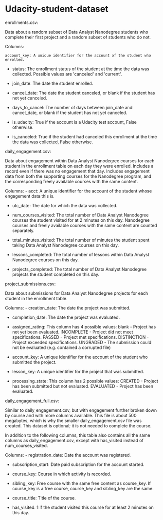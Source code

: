 # Udacity-student-dataset


enrollments.csv:

Data about a random subset of Data Analyst Nanodegree students who complete their first project and a random subset of students who do not.

Columns:

    account_key: A unique identifier for the account of the student who enrolled.

- status:         The enrollment status of the student at the time the data
                  was collected. Possible values are 'canceled' and
                  'current'.

- join_date:      The date the student enrolled.

- cancel_date:    The date the student canceled, or blank if the student has
                  not yet canceled.

- days_to_cancel: The number of days between join_date and cancel_date, or
                  blank if the student has not yet canceled.

- is_udacity:     True if the account is a Udacity test account, False
                  otherwise.

- is_canceled:    True if the student had canceled this enrollment at the
                  time the data was collected, False otherwise.

daily_engagement.csv:

Data about engagement within Data Analyst Nanodegree courses for each student in the enrollment table on each day they were enrolled. Includes a record even if there was no engagement that day. Includes engagement data from both the supporting courses for the Nanodegree program, and the corresponding freely available courses with the same content.

Columns: - acct: A unique identifier for the account of the student whose engagement data this is.

- utc_date:              The date for which the data was collected.

- num_courses_visited:   The total number of Data Analyst Nanodegree courses
                         the student visited for at 2 minutes on this day.
                         Nanodegree courses and freely available courses
                         with the same content are counted separately.

- total_minutes_visited: The total number of minutes the student spent
                         taking Data Analyst Nanodegree courses on this day.

- lessons_completed:     The total number of lessons within Data Analyst
                         Nanodegree courses on this day.

- projects_completed:    The total number of Data Analyst Nanodegree
                         projects the student completed on this day.

project_submissions.csv:

Data about submissions for Data Analyst Nanodegree projects for each student in the enrollment table.

Columns: - creation_date: The date the project was submitted.

- completion_date:  The date the project was evaluated.

- assigned_rating:  This column has 4 possible values:
                    blank - Project has not yet been evaluated.
                    INCOMPLETE - Project did not meet specifications.
                    PASSED - Project met specifications.
                    DISTINCTION - Project exceeded specifications.
                    UNGRADED - The submission could not be evaluated
                               (e.g. contained a corrupted file)

- account_key:      A unique identifier for the account of the student who
                    submitted the project.

- lesson_key:       A unique identifier for the project that was submitted.

- processing_state: This column has 2 possible values:
                    CREATED - Project has been submitted but not evaluated.
                    EVALUATED - Project has been evaluated.

daily_engagement_full.csv:

Similar to daily_engagement.csv, but with engagement further broken down by course and with more columns available. This file is about 500 megabytes, which is why the smaller daily_engagement.csv file was created. This dataset is optional; it is not needed to complete the course.

In addition to the following columns, this table also contains all the same columns as daily_engagement.csv, except with has_visited instead of num_courses_visited.

Columns: - registration_date: Date the account was registered.

- subscription_start: Date paid subscription for the account started.

- course_key:         Course in which activity is recorded.

- sibling_key:        Free course with the same free content as course_key.
                      If course_key is a free course, course_key and
                      sibling_key are the same.

- course_title:       Title of the course.

- has_visited:        1 if the student visited this course for at least 2
                      minutes on this day.

